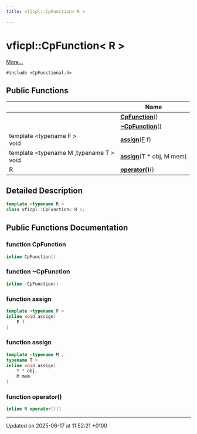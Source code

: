 ```yaml
---
title: vficpl::CpFunction< R >

---
```


# vficpl::CpFunction< R >



 [More...](#detailed-description)


`#include <CpFunctional.h>`

## Public Functions

|                | Name           |
| -------------- | -------------- |
| | **[CpFunction](classvficpl_1_1_cp_function_3_01_r_01_4.md#function-cpfunction)**() |
| | **[~CpFunction](classvficpl_1_1_cp_function_3_01_r_01_4.md#function-~cpfunction)**() |
| template <typename F \> <br>void | **[assign](classvficpl_1_1_cp_function_3_01_r_01_4.md#function-assign)**([F](md5_8cpp.md#define-f) f) |
| template <typename M ,typename T \> <br>void | **[assign](classvficpl_1_1_cp_function_3_01_r_01_4.md#function-assign)**(T * obj, M mem) |
| R | **[operator()](classvficpl_1_1_cp_function_3_01_r_01_4.md#function-operator())**() |

## Detailed Description

```cpp
template <typename R >
class vficpl::CpFunction< R >;
```

## Public Functions Documentation

### function CpFunction

```cpp
inline CpFunction()
```


### function ~CpFunction

```cpp
inline ~CpFunction()
```


### function assign

```cpp
template <typename F >
inline void assign(
    F f
)
```


### function assign

```cpp
template <typename M ,
typename T >
inline void assign(
    T * obj,
    M mem
)
```


### function operator()

```cpp
inline R operator()()
```


-------------------------------

Updated on 2025-06-17 at 11:52:21 +0100